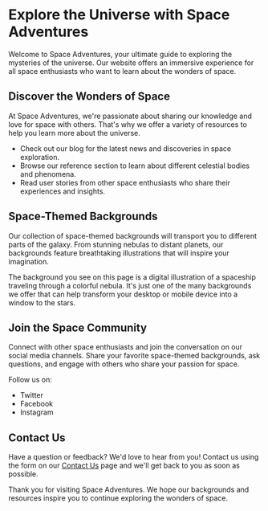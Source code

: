 <!--font:Exo 2-->

# Explore the Universe with Space Adventures

Welcome to Space Adventures, your ultimate guide to exploring the mysteries of the universe. Our website offers an immersive experience for all space enthusiasts who want to learn about the wonders of space.

## Discover the Wonders of Space

At Space Adventures, we're passionate about sharing our knowledge and love for space with others. That's why we offer a variety of resources to help you learn more about the universe. 

- Check out our blog for the latest news and discoveries in space exploration.
- Browse our reference section to learn about different celestial bodies and phenomena.
- Read user stories from other space enthusiasts who share their experiences and insights.

## Space-Themed Backgrounds

Our collection of space-themed backgrounds will transport you to different parts of the galaxy. From stunning nebulas to distant planets, our backgrounds feature breathtaking illustrations that will inspire your imagination. 

The background you see on this page is a digital illustration of a spaceship traveling through a colorful nebula. It's just one of the many backgrounds we offer that can help transform your desktop or mobile device into a window to the stars.

## Join the Space Community

Connect with other space enthusiasts and join the conversation on our social media channels. Share your favorite space-themed backgrounds, ask questions, and engage with others who share your passion for space.

Follow us on:
- Twitter
- Facebook
- Instagram

## Contact Us

Have a question or feedback? We'd love to hear from you! Contact us using the form on our [Contact Us](#contact-us) page and we'll get back to you as soon as possible.

Thank you for visiting Space Adventures. We hope our backgrounds and resources inspire you to continue exploring the wonders of space.

<!--

Write me content for website with wallpaper which alt text is:

"A digital illustration of a spaceship traveling through a colorful nebula."

The name/title of the page should not be 1:1 copy of the alt text but rather a real content of the website which is using this wallpaper.

- Use markdown format 
- Start with heading
- Heading should be short and concise
- The content should look like a real website 
- The website should not be about the wallpaper, wallpaper is just a related background
- Heading should be contain work "wallpaper" or "background"
- Include real sections like references, contact, user stories, etc. use things relevant to the page purpose.
- Feel free to use structure like headings, bullets, numbering, blockquotes, paragraphs, horizontal lines, etc.
- You can use formatting like bold or _italic_
- You can include UTF-8 emojis
- Links should be only #hash anchors (and you can refer to the document itself)
- Do not include images


---


# Space Adventures Wallpaper

Welcome to Space Adventures, where we take you on a journey through the vast expanse of space. Our website offers an immersive experience for all space enthusiasts who want to explore and learn about the mysteries of the universe.

## Explore the Universe with Our Space-Themed Wallpapers

Our collection of space-themed wallpapers will transport you to different parts of the galaxy. From stunning nebulas to distant planets, our wallpapers feature breathtaking illustrations that will inspire your imagination.

The wallpaper you see on this page is a digital illustration of a spaceship traveling through a colorful nebula. It's just one of the many wallpapers we offer that can help transform your desktop or mobile device into a window to the stars.

## Discover the Wonders of Space

At Space Adventures, we're passionate about sharing our knowledge and love for space with others. That's why we offer a variety of resources to help you learn more about the universe. 

- Check out our blog for the latest news and discoveries in space exploration.
- Browse our reference section to learn about different celestial bodies and phenomena.
- Read user stories from other space enthusiasts who share their experiences and insights.

## Join the Space Community

Connect with other space enthusiasts and join the conversation on our social media channels. Share your favorite space-themed wallpapers, ask questions, and engage with others who share your passion for space.

Follow us on:
- Twitter
- Facebook
- Instagram

## Contact Us

Have a question or feedback? We'd love to hear from you! Contact us using the form on our [Contact Us](#contact-us) page and we'll get back to you as soon as possible.

Thank you for visiting Space Adventures. We hope our wallpapers and resources inspire you to continue exploring the wonders of space.


---


Heading should not include word "wallpaper". The website should not be about the wallpaper itself, wallpaper is just a related background, rewrite whole content.


---


# Explore the Universe with Space Adventures

Welcome to Space Adventures, your ultimate guide to exploring the mysteries of the universe. Our website offers an immersive experience for all space enthusiasts who want to learn about the wonders of space.

## Discover the Wonders of Space

At Space Adventures, we're passionate about sharing our knowledge and love for space with others. That's why we offer a variety of resources to help you learn more about the universe. 

- Check out our blog for the latest news and discoveries in space exploration.
- Browse our reference section to learn about different celestial bodies and phenomena.
- Read user stories from other space enthusiasts who share their experiences and insights.

## Space-Themed Backgrounds

Our collection of space-themed backgrounds will transport you to different parts of the galaxy. From stunning nebulas to distant planets, our backgrounds feature breathtaking illustrations that will inspire your imagination. 

The background you see on this page is a digital illustration of a spaceship traveling through a colorful nebula. It's just one of the many backgrounds we offer that can help transform your desktop or mobile device into a window to the stars.

## Join the Space Community

Connect with other space enthusiasts and join the conversation on our social media channels. Share your favorite space-themed backgrounds, ask questions, and engage with others who share your passion for space.

Follow us on:
- Twitter
- Facebook
- Instagram

## Contact Us

Have a question or feedback? We'd love to hear from you! Contact us using the form on our [Contact Us](#contact-us) page and we'll get back to you as soon as possible.

Thank you for visiting Space Adventures. We hope our backgrounds and resources inspire you to continue exploring the wonders of space.

-->
